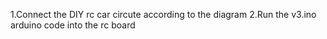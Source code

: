 1.Connect the DIY rc car circute according to the diagram
2.Run the v3.ino arduino code into the rc board 
